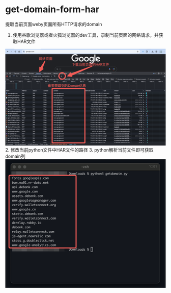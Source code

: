 # get-domain-form-har
提取当前页面weby页面所有HTTP请求的domain
1. 使用谷歌浏览器或者火狐浏览器的dev工具，录制当前页面的网络请求，并获取HAR文件
<img src="/getHAR.png" alt="getHAR">
2. 修改当前python文件中HAR文件的路径
3. python解析当前文件即可获取domain列
<img src="/getDomain.png" alt="getDomain">
